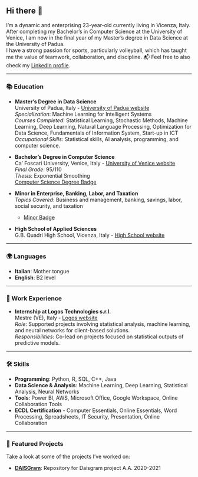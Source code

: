 ## Hi there 👋

I’m a dynamic and enterprising 23-year-old currently living in Vicenza, Italy. After completing my Bachelor’s in Computer Science at the University of Venice, I am now in the final year of my Master’s degree in Data Science at the University of Padua.  
I have a strong passion for sports, particularly volleyball, which has taught me the value of teamwork, collaboration, and discipline.
📬 Feel free to also check my [LinkedIn profile](https://www.linkedin.com/in/beatrice-spagnolo-b1a2702a4).

---

### 📚 Education
- **Master’s Degree in Data Science**  
  University of Padua, Italy - [University of Padua website](https://www.unipd.it/)  
  *Specialization*: Machine Learning for Intelligent Systems  
  *Courses Completed*: Statistical Learning, Stochastic Methods, Machine Learning, Deep Learning, Natural Language Processing, Optimization for Data Science, Fundamentals of Information System, Start-up in ICT
  *Occupational Skills*: Statistical skills, AI analysis, programming, and computer science.

- **Bachelor’s Degree in Computer Science**  
  Ca’ Foscari University, Venice, Italy - [University of Venice website](https://www.unive.it)  
  *Final Grade*: 95/110  
  *Thesis*: Exponential Smoothing  
  [Computer Science Degree Badge](https://openbadges.bestr.it/public/assertions/8_aJC6-gTwmBfJGQpkVnTQ)

- **Minor in Enterprise, Banking, Labor, and Taxation**  
  *Topics Covered*: Business and management, banking, savings, labor, social security, and taxation  
  - [Minor Badge](https://bestr.it/award/show/QvtZ6_WsTEWBnsO_0uQbbQ)

- **High School of Applied Sciences**  
  G.B. Quadri High School, Vicenza, Italy - [High School website](https://www.liceoquadri.edu.it/)  

---

### 🌍 Languages
- **Italian**: Mother tongue
- **English**: B2 level

---

### 💼 Work Experience
- **Internship at Logos Technologies s.r.l.**  
  Mestre (VE), Italy - [Logos website](https://www.logostech.it/)  
  *Role*: Supported projects involving statistical analysis, machine learning, and neural networks for client-based solutions.  
  *Responsibilities*: Co-lead on projects focused on statistical outputs of predictive models.

---

### 🛠️ Skills
- **Programming**: Python, R, SQL, C++, Java
- **Data Science & Analysis**: Machine Learning, Deep Learning, Statistical Analysis, Neural Networks
- **Tools**: Power BI, AWS, Microsoft Office, Google Workspace, Online Collaboration Tools
- **ECDL Certification** - Computer Essentials, Online Essentials, Word Processing, Spreadsheets, IT Security, Presentation, Online Collaboration

---

### 🌟 Featured Projects
Take a look at some of the projects I’ve worked on:

- **[DAISGram](https://github.com/RiccardoSale/DAISgram)**: Repository for Daisgram project A.A. 2020-2021
